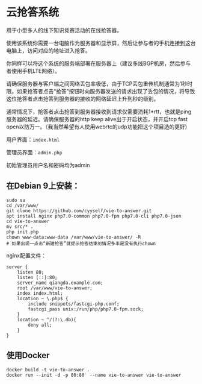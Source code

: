 # 云抢答系统
用于小型多人的线下知识竞赛活动的在线抢答器。

使用该系统你需要一台电脑作为服务器和显示屏，然后让参与者的手机连接到这台电脑上，访问对应的地址进入抢答。

你同样可以将这个系统的服务端部署在服务器上（建议多线BGP机房，然后参与者使用手机LTE网络）。

请确保服务器与客户端之间网络丢包率极低，由于TCP丢包重传机制通常为1秒时限。如果抢答者点击“抢答”按钮时向服务器发送的请求出现了丢包的情况，将导致这位抢答者点击抢答到服务器的接收的网络延迟上升到秒的级别。

通常情况下，抢答者点击抢答到服务器接收到请求仅需要消耗1*rtt，也就是ping服务器的延迟。请确保服务器的http keep alive出于开启状态，并开启tcp fast open以防万一。（我当然希望有人使用webrtc的udp功能把这个项目造的更好)

用户界面：`index.html`

管理员界面：`admin.php`

初始管理员用户名和密码均为admin


## 在Debian 9上安装：
```
sudo su
cd /var/www/
git clone https://github.com/cyyself/vie-to-answer.git
apt install nginx php7.0-common php7.0-fpm php7.0-cli php7.0-json
cd vie-to-answer
mv src/* .
php init.php
chown www-data:www-data /var/www/vie-to-answer/ -R
# 如果出现一点击“新建抢答”就提示抢答结束的情况多半是没有执行chown
```
nginx配置文件：
```
server {
    listen 80;
    listen [::]:80;
    server_name qiangda.example.com;
    root /var/www/vie-to-answer;
    index index.html;
    location ~ \.php$ {
        include snippets/fastcgi-php.conf;
        fastcgi_pass unix:/run/php/php7.0-fpm.sock;
    }
    location ~ ^/(?:\.db){
        deny all;
    }
}
```

## 使用Docker
```
docker build -t vie-to-answer .
docker run --init -d -p 80:80  --name vie-to-answer vie-to-answer
```
